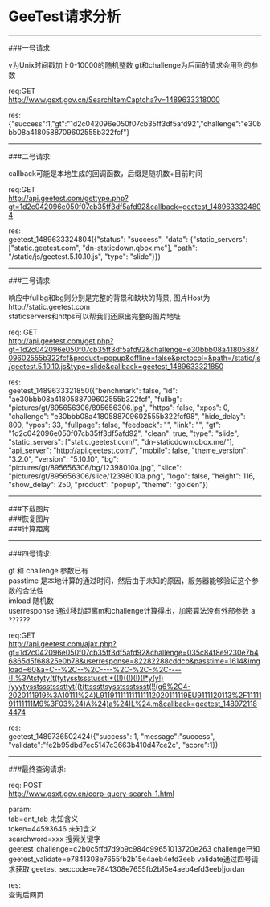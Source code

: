 # GeeTest请求分析

***
###一号请求:

v为Unix时间戳加上0-10000的随机整数  gt和challenge为后面的请求会用到的参数

req:GET  
http://www.gsxt.gov.cn/SearchItemCaptcha?v=1489633318000

res:  
{"success":1,"gt":"1d2c042096e050f07cb35ff3df5afd92","challenge":"e30bbb08a4180588709602555b322fcf"}
***
###二号请求:

callback可能是本地生成的回调函数，后缀是随机数+目前时间

req:GET  
http://api.geetest.com/gettype.php?gt=1d2c042096e050f07cb35ff3df5afd92&callback=geetest_1489633324804

res:  
geetest_1489633324804({"status": "success", "data": {"static_servers": ["static.geetest.com", "dn-staticdown.qbox.me"], "path": "/static/js/geetest.5.10.10.js", "type": "slide"}})
***
###三号请求:

响应中fullbg和bg则分别是完整的背景和缺块的背景, 图片Host为http://static.geetest.com  
staticservers和https可以帮我们还原出完整的图片地址

req: GET  
http://api.geetest.com/get.php?gt=1d2c042096e050f07cb35ff3df5afd92&challenge=e30bbb08a4180588709602555b322fcf&product=popup&offline=false&protocol=&path=/static/js/geetest.5.10.10.js&type=slide&callback=geetest_1489633321850

res:  
geetest_1489633321850({"benchmark": false, "id": "ae30bbb08a4180588709602555b322fcf", "fullbg": "pictures/gt/895656306/895656306.jpg", "https": false, "xpos": 0, "challenge": "e30bbb08a4180588709602555b322fcf98", "hide_delay": 800, "ypos": 33, "fullpage": false, "feedback": "", "link": "", "gt": "1d2c042096e050f07cb35ff3df5afd92", "clean": true, "type": "slide", "static_servers": ["static.geetest.com/", "dn-staticdown.qbox.me/"], "api_server": "http://api.geetest.com/", "mobile": false, "theme_version": "3.2.0", "version": "5.10.10", "bg": "pictures/gt/895656306/bg/12398010a.jpg", "slice": "pictures/gt/895656306/slice/12398010a.png", "logo": false, "height": 116, "show_delay": 250, "product": "popup", "theme": "golden"})

***
###下载图片  
###恢复图片  
###计算距离  
***
###四号请求:

gt 和 challenge 参数已有  
passtime 是本地计算的通过时间，然后由于未知的原因，服务器能够验证这个参数的合法性  
imload 随机数  
userresponse 通过移动距离m和challenge计算得出，加密算法没有外部参数
a ??????

req:GET  
http://api.geetest.com/ajax.php?gt=1d2c042096e050f07cb35ff3df5afd92&challenge=035c84f8e9230e7b46865d5f68825e0b78&userresponse=82282288cddcb&passtime=1614&imgload=60&a=C--%2C--%2C----%2C-%2C-%2C----(!!%3Atstyty(t(tytysstssstusst!*((!)((!)(!)(!*y(y!)(yyytysstssstsssttyt((t(ttsssttsysstssstssst(!!(q6%2C4-2020111919%3A10111%24)L911911111111111112020111119EU9111120113%2F1111191111111M9%3F03%24)A%24)a%24)L%24.m&callback=geetest_1489721184474

res:  
geetest_1489736502424({"success": 1, "message":"success", "validate":"fe2b95dbd7ec5147c3663b410d47ce2c", "score":1})


***

###最终查询请求:

req: POST  
http://www.gsxt.gov.cn/corp-query-search-1.html

param:  
tab=ent_tab    未知含义  
token=44593646  未知含义  
searchword=xxx  搜索关键字
geetest_challenge=c2b0c5ffd7d9b9c984c99651013720e263  challenge已知  
geetest_validate=e7841308e7655fb2b15e4aeb4efd3eeb    validate通过四号请求获取
geetest_seccode=e7841308e7655fb2b15e4aeb4efd3eeb|jordan  

res:  
查询后网页